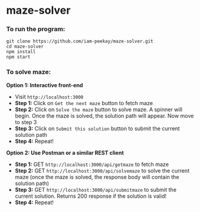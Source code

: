 # maze-solver

### To run the program:
```
git clone https://github.com/iam-peekay/maze-solver.git
cd maze-solver
npm install
npm start
```

### To solve maze:
__Option 1: Interactive front-end__
- Visit ```http://localhost:3000```
- __Step 1:__ Click on ```Get the next maze``` button to fetch maze
- __Step 2:__ Click on ```Solve the maze``` button to solve maze. A spinner will begin. Once the maze is solved, the solution path will appear. Now move to step 3
- __Step 3:__ Click on ```Submit this solution``` button to submit the current solution path
- __Step 4:__ Repeat!

__Option 2: Use Postman or a similar REST client__
- __Step 1:__ GET ```http://localhost:3000/api/getmaze``` to fetch maze
- __Step 2:__ GET ```http://localhost:3000/api/solvemaze``` to solve the current maze (once the maze is solved, the response body will contain the solution path)
- __Step 3:__ GET ```http://localhost:3000/api/submitmaze``` to submit the current solution. Returns 200 response if the solution is valid!
- __Step 4:__ Repeat!
